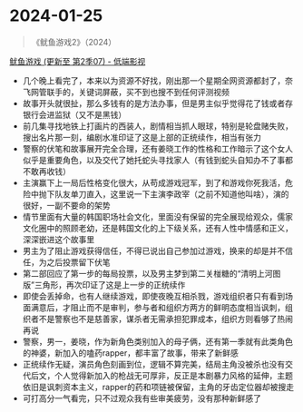 # 2024-01-25

> 《鱿鱼游戏2》（2024）

[鱿鱼游戏 (更新至 第2季07) - 低端影视](https://ddys.pro/squid-game/)

- 几个晚上看完了，本来以为资源不好找，刚出那一个星期全网资源都封了，奈飞网管联手的，关键词屏蔽，买不到也搜不到任何评测视频
- 故事开头就很扯，那么多钱有的是方法办事，但是男主似乎觉得花了钱或者存银行会进监狱（又不是黑钱）
- 前几集寻找地铁上打画片的西装人，剧情相当抓人眼球，特别是轮盘赌失败，搜出名片那一刻，编剧水准印证了这是上部的正统续作，相当有张力
- 警察的伏笔和故事展开完全合理，还有姜晓工作的性格和工作暗示了这个女人似乎是重要角色，以及交代了她托蛇头寻找家人（有钱到蛇头自知办不了事都不敢再收钱）
- 主演赢下上一局后性格变化很大，从苟成游戏冠军，到了和游戏你死我活，危险中抛下队友单刀直入，这里说一下主演李政宰（之前不知道他叫啥），演的很好，一副不要命的架势
- 情节里面有大量的韩国职场社会文化，里面没有保留的完全展现给观众，儒家文化圈中的照顾老幼，还是韩国文化的上下级关系，还有人性中情感和正义，深深嵌进这个故事里
- 男主为了阻止游戏获得信任，不得已说出自己参加过游戏，换来的却是并不信任，为之后投票留下伏笔
- 第二部回应了第一步的每局投票，以及男主梦到第二关椪糖的“清明上河图版”三角形，再次印证了这是上一步的正统续作
- 即使会丢掉命，也有人继续游戏，即使夜晚互相杀戮，游戏组织者只有看到场面满意后，才阻止而不是审判，参与者和组织方两方的鲜明态度相当讽刺，组织者不是警察也不是慈善家，谋杀者无需承担犯罪成本，组织方则看够了热闹再说
- 警察，男一，姜晓，作为新角色类别加入的母子俩，还有第一季就有此类角色的神婆，新加入的嗑药rapper，都丰富了故事，带来了新鲜感
- 正统续作无疑，演员角色刻画到位，逻辑不算完美，结局主角没被杀也没有交代后文，个人觉得新加入的枪战无可厚非，反正是本剧暴力风格的延伸，主题依旧是讽刺资本主义，rapper的药和项链被保留，主角的牙齿定位器却被搜走
- 可打高分一气看完，只不过观众我有些审美疲劳，没有那种新鲜感了